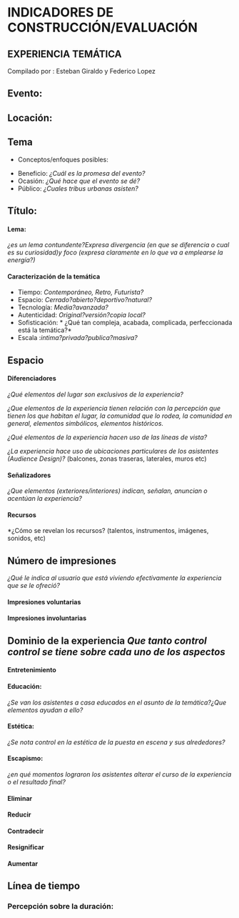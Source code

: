 # INDICADORES DE CONSTRUCCIÓN/EVALUACIÓN


## EXPERIENCIA TEMÁTICA

Compilado por : Esteban Giraldo y Federico Lopez



## Evento:

## Locación:

## Tema
* Conceptos/enfoques posibles:
- Beneficio: *¿Cuál es la promesa del evento?*
- Ocasión: *¿Qué hace que el evento se dé?*
- Público: *¿Cuales tribus urbanas asisten?*



## Título:

#### Lema:
*¿es un lema contundente?Expresa divergencia (en que se diferencia o cual es su curiosidad)y foco (expresa claramente en lo que va a emplearse la energía?)*

#### Caracterización de la temática
* Tiempo: *Contemporáneo, Retro, Futurista?*
* Espacio: *Cerrado?abierto?deportivo?natural?*
* Tecnología: *Media?avanzada?*
* Autenticidad: *Original?versión?copia local?*
* Sofisticación: * ¿Qué tan compleja, acabada, complicada,
perfeccionada está la temática?*
* Escala :*intima?privada?publica?masiva?*

## Espacio
#### Diferenciadores
*¿Qué elementos del lugar son exclusivos de la experiencia?*

*¿Que elementos de la experiencia tienen relación con la percepción que tienen los que habitan el lugar, la comunidad que lo rodea, la comunidad en general, elementos simbólicos, elementos históricos.*

*¿Qué elementos de la experiencia hacen uso de las líneas de vista?*

*¿La experiencia hace uso de ubicaciones particulares de los asistentes (Audience Design)?* (balcones, zonas traseras, laterales, muros etc)


#### Señalizadores
*¿Que elementos (exteriores/interiores) indican, señalan, anuncian o acentúan la experiencia?*

#### Recursos
*¿Cómo se revelan los recursos? (talentos, instrumentos, imágenes, sonidos, etc)


## Número de impresiones
*¿Qué le indica al usuario que está viviendo efectivamente la experiencia que se le ofreció?*

#### Impresiones voluntarias

#### Impresiones involuntarias


## Dominio de la experiencia *Que tanto control control se tiene sobre cada uno de los aspectos*
#### Entretenimiento

#### Educación:
*¿Se van los asistentes a casa educados en el asunto de la temática?¿Que elementos ayudan a ello?*

#### Estética:
*¿Se nota control en la estética de la puesta en escena y sus alrededores?*

#### Escapismo:
*¿en qué momentos lograron los asistentes alterar el curso de la experiencia o el resultado final?*

#### Eliminar

#### Reducir

#### Contradecir

#### Resignificar

#### Aumentar

## Línea de tiempo


### Percepción sobre la duración:

